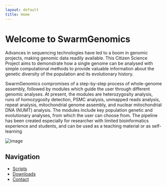 ```yaml
---
layout: default
title: Home
---
```

# Welcome to SwarmGenomics
Advances in sequencing technologies have led to a boom in genomic projects, making genomic data readily available. This Citizen Science Project aims to demonstrate how a single genome can be analysed with simple computational methods to provide valuable information about the genetic diversity of the population and its evolutionary history.

SwarmGenomics compromises of a step-by-step process of whole-genome assembly, followed by modules which guide the user through different genomic analyses. At present, the modules are heterozygosity analysis, runs of homozygosity detection, PSMC analysis, unmapped reads analysis, repeat analysis, mitochondrial genome assembly, and nuclear mitochondrial DNA (NUMT) analysis. The modules include key population genetic and evolutionary analyses, from which the user can choose from. The pipeline has been created especially for researcher with limited bioinformatics experience and students, and can be used as a teaching material or as self-learning

![image](https://github.com/user-attachments/assets/abf85fb5-becd-49ae-bcad-2f79ca2c8b39)


## Navigation
- [Scripts](/scripts)
- [Downloads](/downloads)
- [Contact](/contact)
